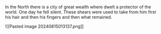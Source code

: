 In the North there is a city of great wealth where dwelt a protector of the world. One day he fell silent. These shears were used to take from him first his hair and then his fingers and then what remained.

![[Pasted image 20240815013137.png]]
